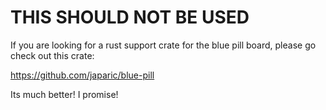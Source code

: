 # THIS SHOULD NOT BE USED

If you are looking for a rust support crate for the blue pill board, please go check out this crate:

https://github.com/japaric/blue-pill

Its much better! I promise!
